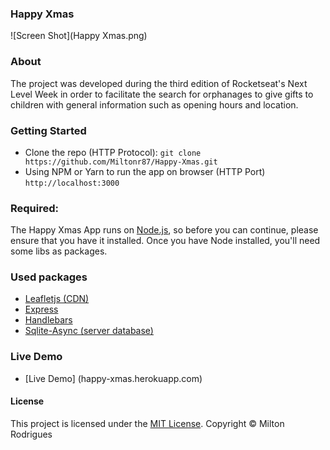 ### Happy Xmas

![Screen Shot](Happy Xmas.png)

### About

The project was developed during the third edition of Rocketseat's Next Level Week in order to facilitate the search for orphanages to give gifts to children with general information such as opening hours and location. 

### Getting Started

- Clone the repo (HTTP Protocol): ```git clone https://github.com/Miltonr87/Happy-Xmas.git```
- Using NPM or Yarn to run the app on browser (HTTP Port) ```http://localhost:3000``` 

### Required:
The Happy Xmas App runs on [Node.js](https://nodejs.org/), so before you can continue, please ensure that you have it installed. Once you have Node installed, you'll need some libs as packages.

### Used packages
- [Leafletjs (CDN)](https://leafletjs.com/index.html)
- [Express](https://expressjs.com/)
- [Handlebars](https://handlebarsjs.com/)
- [Sqlite-Async (server database)](https://www.npmjs.com/package/sqlite-async)

### Live Demo 

- [Live Demo] (happy-xmas.herokuapp.com)

#### License

This project is licensed under the [MIT License](https://magno.mit-license.org/2018). Copyright © Milton Rodrigues

